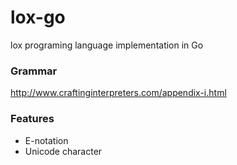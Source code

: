 # lox-go

lox programing language implementation in Go

### Grammar

http://www.craftinginterpreters.com/appendix-i.html


### Features

- E-notation
- Unicode character

